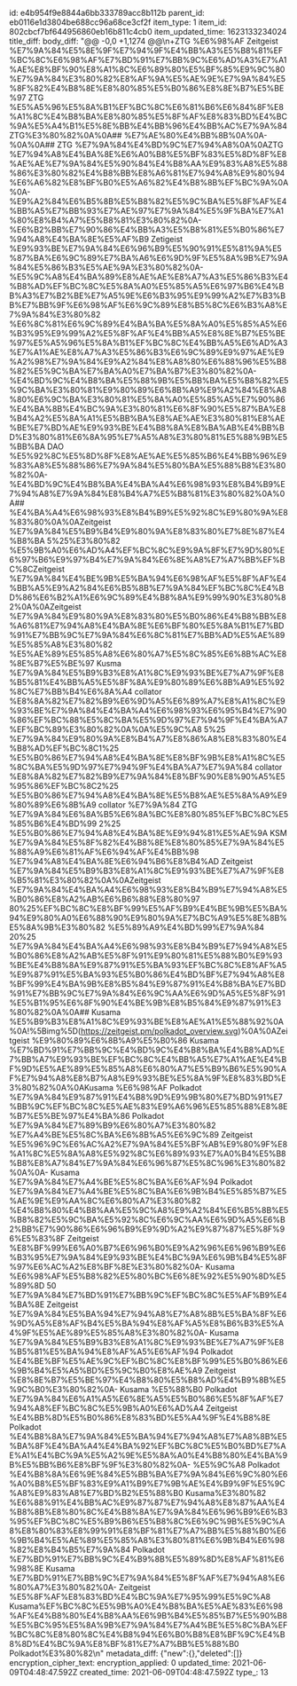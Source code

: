 id: e4b954f9e8844a6bb333789acc8b112b
parent_id: eb0116e1d3804be688cc96a68ce3cf2f
item_type: 1
item_id: 802cbcf7bf644956860eb16b811c4cb0
item_updated_time: 1623133234024
title_diff: 
body_diff: "@@ -0,0 +1,1274 @@\\n+ZTG %E6%98%AF Zeitgeist %E7%9A%84%E5%8E%9F%E7%94%9F%E4%BB%A3%E5%B8%81%EF%BC%8C%E6%98%AF%E7%BD%91%E7%BB%9C%E6%AD%A3%E7%A1%AE%E8%BF%90%E8%A1%8C%E6%89%80%E5%BF%85%E9%9C%80%E7%9A%84%E3%80%82%E8%AF%9A%E5%AE%9E%E7%9A%84%E5%8F%82%E4%B8%8E%E8%80%85%E5%B0%86%E8%8E%B7%E5%BE%97 ZTG %E5%A5%96%E5%8A%B1%EF%BC%8C%E6%81%B6%E6%84%8F%E8%A1%8C%E4%B8%BA%E8%80%85%E5%8F%AF%E8%83%BD%E4%BC%9A%E5%A4%B1%E5%8E%BB%E4%BB%96%E4%BB%AC%E7%9A%84 ZTG%E3%80%82%0A%0A## %E7%AE%80%E4%BB%8B%0A%0A- %0A%0A## ZTG %E7%9A%84%E4%BD%9C%E7%94%A8%0A%0AZTG %E7%94%A8%E4%BA%8E%E6%A0%B8%E5%BF%83%E5%8D%8F%E8%AE%AE%E7%9A%84%E5%90%84%E4%B8%AA%E9%83%A8%E5%88%86%E3%80%82%E4%B8%BB%E8%A6%81%E7%94%A8%E9%80%94%E6%A6%82%E8%BF%B0%E5%A6%82%E4%B8%8B%EF%BC%9A%0A%0A- %E9%A2%84%E6%B5%8B%E5%B8%82%E5%9C%BA%E5%8F%AF%E4%BB%A5%E7%BB%93%E7%AE%97%E7%9A%84%E5%9F%BA%E7%A1%80%E8%B4%A7%E5%B8%81%E3%80%82%0A- %E6%B2%BB%E7%90%86%E4%BB%A3%E5%B8%81%E5%B0%86%E7%94%A8%E4%BA%8E%E5%AF%B9 Zetigeist %E9%93%BE%E7%9A%84%E6%96%B9%E5%90%91%E5%81%9A%E5%87%BA%E6%9C%89%E7%BA%A6%E6%9D%9F%E5%8A%9B%E7%9A%84%E5%86%B3%E5%AE%9A%E3%80%82%0A- %E5%9C%A8%E4%BA%89%E8%AE%AE%E8%A7%A3%E5%86%B3%E4%B8%AD%EF%BC%8C%E5%8A%A0%E5%85%A5%E6%97%B6%E4%BB%A3%E7%B2%BE%E7%A5%9E%E6%B3%95%E9%99%A2%E7%B3%BB%E7%BB%9F%E6%98%AF%E6%9C%89%E8%B5%8C%E6%B3%A8%E7%9A%84%E3%80%82 %E6%8C%81%E6%9C%89%E4%BA%BA%E5%8A%A0%E5%85%A5%E6%B3%95%E9%99%A2%E5%8F%AF%E4%BB%A5%E8%8E%B7%E5%BE%97%E5%A5%96%E5%8A%B1%EF%BC%8C%E4%BB%A5%E6%AD%A3%E7%A1%AE%E8%A7%A3%E5%86%B3%E6%9C%89%E9%97%AE%E9%A2%98%E7%9A%84%E9%A2%84%E8%A8%80%E6%88%96%E5%B8%82%E5%9C%BA%E7%BA%A0%E7%BA%B7%E3%80%82%0A- %E4%BD%9C%E4%B8%BA%E5%88%9B%E5%BB%BA%E5%B8%82%E5%9C%BA%E3%80%81%E9%80%89%E6%8B%A9%E9%A2%84%E8%A8%80%E6%9C%BA%E3%80%81%E5%8A%A0%E5%85%A5%E7%90%86%E4%BA%8B%E4%BC%9A%E3%80%81%E6%8F%90%E5%87%BA%E8%B4%A2%E5%8A%A1%E5%BB%BA%E8%AE%AE%E3%80%81%E8%AE%BE%E7%BD%AE%E9%93%BE%E4%B8%8A%E8%BA%AB%E4%BB%BD%E3%80%81%E6%8A%95%E7%A5%A8%E3%80%81%E5%88%9B%E5%BB%BA DAO %E5%92%8C%E5%8D%8F%E8%AE%AE%E5%85%B6%E4%BB%96%E9%83%A8%E5%88%86%E7%9A%84%E5%80%BA%E5%88%B8%E3%80%82%0A- %E4%BD%9C%E4%B8%BA%E4%BA%A4%E6%98%93%E8%B4%B9%E7%94%A8%E7%9A%84%E8%B4%A7%E5%B8%81%E3%80%82%0A%0A## %E4%BA%A4%E6%98%93%E8%B4%B9%E5%92%8C%E9%80%9A%E8%83%80%0A%0AZeitgeist %E7%9A%84%E5%B9%B4%E9%80%9A%E8%83%80%E7%8E%87%E4%B8%BA 5%25%E3%80%82 %E5%9B%A0%E6%AD%A4%EF%BC%8C%E9%9A%8F%E7%9D%80%E6%97%B6%E9%97%B4%E7%9A%84%E6%8E%A8%E7%A7%BB%EF%BC%8CZeitgeist %E7%9A%84%E4%BE%9B%E5%BA%94%E6%98%AF%E5%8F%AF%E4%BB%A5%E9%A2%84%E6%B5%8B%E7%9A%84%EF%BC%8C%E4%BD%86%E6%B2%A1%E6%9C%89%E4%B8%8A%E9%99%90%E3%80%82%0A%0AZeitgeist %E7%9A%84%E9%80%9A%E8%83%80%E5%B0%86%E4%B8%BB%E8%A6%81%E7%94%A8%E4%BA%8E%E6%BF%80%E5%8A%B1%E7%BD%91%E7%BB%9C%E7%9A%84%E6%8C%81%E7%BB%AD%E5%AE%89%E5%85%A8%E3%80%82 %E5%AE%89%E5%85%A8%E6%80%A7%E5%8C%85%E6%8B%AC%E8%8E%B7%E5%BE%97 Kusma %E7%9A%84%E5%B9%B3%E8%A1%8C%E9%93%BE%E7%A7%9F%E8%B5%81%E4%BB%A5%E5%8F%8A%E9%80%89%E6%8B%A9%E5%92%8C%E7%BB%B4%E6%8A%A4 collator %E8%8A%82%E7%82%B9%E6%9D%A5%E6%89%A7%E8%A1%8C%E9%93%BE%E7%9A%84%E4%BA%A4%E6%98%93%E6%95%B4%E7%90%86%EF%BC%88%E5%8C%BA%E5%9D%97%E7%94%9F%E4%BA%A7%EF%BC%89%E3%80%82%0A%0A%E5%9C%A8 5%25 %E7%9A%84%E9%80%9A%E8%B4%A7%E8%86%A8%E8%83%80%E4%B8%AD%EF%BC%8C1%25 %E5%B0%86%E7%94%A8%E4%BA%8E%E8%BF%9B%E8%A1%8C%E5%8C%BA%E5%9D%97%E7%94%9F%E4%BA%A7%E7%9A%84 collator %E8%8A%82%E7%82%B9%E7%9A%84%E8%BF%90%E8%90%A5%E5%95%86%EF%BC%8C2%25 %E5%B0%86%E7%94%A8%E4%BA%8E%E5%B8%AE%E5%8A%A9%E9%80%89%E6%8B%A9 collator %E7%9A%84 ZTG %E7%9A%84%E6%8A%B5%E6%8A%BC%E8%80%85%EF%BC%8C%E5%85%B6%E4%BD%99 2%25 %E5%B0%86%E7%94%A8%E4%BA%8E%E9%94%81%E5%AE%9A KSM %E7%9A%84%E5%8F%82%E4%B8%8E%E8%80%85%E7%9A%84%E5%88%A9%E6%81%AF%E6%94%AF%E4%BB%98 %E7%94%A8%E4%BA%8E%E6%94%B6%E8%B4%AD Zeitgeist %E7%9A%84%E5%B9%B3%E8%A1%8C%E9%93%BE%E7%A7%9F%E8%B5%81%E3%80%82%0A%0AZeitgeist %E7%9A%84%E4%BA%A4%E6%98%93%E8%B4%B9%E7%94%A8%E5%B0%86%E8%A2%AB%E6%B6%88%E8%80%97 80%25%EF%BC%8C%E8%BF%99%E5%AF%B9%E4%BE%9B%E5%BA%94%E9%80%A0%E6%88%90%E9%80%9A%E7%BC%A9%E5%8E%8B%E5%8A%9B%E3%80%82 %E5%89%A9%E4%BD%99%E7%9A%84 20%25 %E7%9A%84%E4%BA%A4%E6%98%93%E8%B4%B9%E7%94%A8%E5%B0%86%E8%A2%AB%E5%8F%91%E9%80%81%E5%88%B0%E9%93%BE%E4%B8%8A%E9%87%91%E5%BA%93%EF%BC%8C%E8%AF%A5%E9%87%91%E5%BA%93%E5%B0%86%E4%BD%BF%E7%94%A8%E8%BF%99%E4%BA%9B%E8%B5%84%E9%87%91%E4%B8%BA%E7%BD%91%E7%BB%9C%E7%9A%84%E6%9C%AA%E6%9D%A5%E5%8F%91%E5%B1%95%E6%8F%90%E4%BE%9B%E8%B5%84%E9%87%91%E3%80%82%0A%0A## Kusama %E5%B9%B3%E8%A1%8C%E9%93%BE%E8%AE%A1%E5%88%92%0A%0A!%5Bimg%5D(https://zeitgeist.pm/polkadot_overview.svg)%0A%0AZeitgeist %E9%80%89%E6%8B%A9%E5%B0%86 Kusama %E7%BD%91%E7%BB%9C%E4%BD%9C%E4%B8%BA%E4%B8%AD%E7%BB%A7%E9%93%BE%EF%BC%8C%E4%BB%A5%E7%A1%AE%E4%BF%9D%E5%AE%89%E5%85%A8%E6%80%A7%E5%B9%B6%E5%90%AF%E7%94%A8%E8%B7%A8%E9%93%BE%E5%8A%9F%E8%83%BD%E3%80%82%0A%0AKusama %E6%98%AF Polkadot %E7%9A%84%E9%87%91%E4%B8%9D%E9%9B%80%E7%BD%91%E7%BB%9C%EF%BC%8C%E5%AE%83%E9%A6%96%E5%85%88%E8%8E%B7%E5%BE%97%E4%BA%86 Polkadot %E7%9A%84%E7%89%B9%E6%80%A7%E3%80%82 %E7%A4%BE%E5%8C%BA%E6%8B%A5%E6%9C%89 Zeitgeist %E5%96%9C%E6%AC%A2%E7%9A%84%E5%BF%AB%E9%80%9F%E8%A1%8C%E5%8A%A8%E5%92%8C%E6%89%93%E7%A0%B4%E5%B8%B8%E8%A7%84%E7%9A%84%E6%96%87%E5%8C%96%E3%80%82%0A%0A- Kusama %E7%9A%84%E7%A4%BE%E5%8C%BA%E6%AF%94 Polkadot %E7%9A%84%E7%A4%BE%E5%8C%BA%E6%9B%B4%E5%85%B7%E5%AE%9E%E9%AA%8C%E6%80%A7%E3%80%82 %E4%B8%80%E4%B8%AA%E5%9C%A8%E9%A2%84%E6%B5%8B%E5%B8%82%E5%9C%BA%E5%92%8C%E6%9C%AA%E6%9D%A5%E6%B2%BB%E7%90%86%E6%96%B9%E9%9D%A2%E9%87%87%E5%8F%96%E5%83%8F Zeitgeist %E8%BF%99%E6%A0%B7%E6%96%B0%E9%A2%96%E6%96%B9%E6%B3%95%E7%9A%84%E9%93%BE%E4%BC%9A%E6%9B%B4%E5%8F%97%E6%AC%A2%E8%BF%8E%E3%80%82%0A- Kusama %E6%98%AF%E5%B8%82%E5%80%BC%E6%8E%92%E5%90%8D%E5%89%8D 50 %E7%9A%84%E7%BD%91%E7%BB%9C%EF%BC%8C%E5%AF%B9%E4%BA%8E Zeitgeist %E7%9A%84%E5%BA%94%E7%94%A8%E7%A8%8B%E5%BA%8F%E6%9D%A5%E8%AF%B4%E5%BA%94%E8%AF%A5%E8%B6%B3%E5%A4%9F%E5%AE%89%E5%85%A8%E3%80%82%0A- Kusama %E7%9A%84%E5%B9%B3%E8%A1%8C%E9%93%BE%E7%A7%9F%E8%B5%81%E5%BA%94%E8%AF%A5%E6%AF%94 Polkadot %E4%BE%BF%E5%AE%9C%EF%BC%8C%E8%BF%99%E5%B0%86%E6%9B%B4%E5%A5%BD%E5%9C%B0%E8%AE%A9 Zeitgeist %E8%8E%B7%E5%BE%97%E4%B8%80%E5%B8%AD%E4%B9%8B%E5%9C%B0%E3%80%82%0A- Kusama %E5%88%B0 Polkadot %E7%9A%84%E6%A1%A5%E6%8E%A5%E5%B0%86%E5%8F%AF%E7%94%A8%EF%BC%8C%E5%9B%A0%E6%AD%A4 Zeitgeist %E4%BB%8D%E5%B0%86%E8%83%BD%E5%A4%9F%E4%B8%8E Polkadot %E4%B8%8A%E7%9A%84%E5%BA%94%E7%94%A8%E7%A8%8B%E5%BA%8F%E4%BA%A4%E4%BA%92%EF%BC%8C%E5%B0%BD%E7%AE%A1%E4%BC%9A%E5%A2%9E%E5%8A%A0%E4%B8%80%E4%BA%9B%E5%BB%B6%E8%BF%9F%E3%80%82%0A- %E5%9C%A8 Polkadot %E4%B8%8A%E6%9E%84%E5%BB%BA%E7%9A%84%E6%9C%80%E6%A0%B8%E5%BF%83%E9%A1%B9%E7%9B%AE%E4%B9%9F%E5%9C%A8%E9%83%A8%E7%BD%B2%E5%88%B0 Kusama%E3%80%82 %E6%88%91%E4%BB%AC%E9%87%87%E7%94%A8%E8%87%AA%E4%B8%8B%E8%80%8C%E4%B8%8A%E7%9A%84%E6%96%B9%E6%B3%95%EF%BC%8C%E5%B9%B6%E5%B8%8C%E6%9C%9B%E5%9C%A8%E8%80%83%E8%99%91%E8%BF%81%E7%A7%BB%E5%88%B0%E6%9B%B4%E5%AE%89%E5%85%A8%E3%80%81%E6%9B%B4%E6%98%82%E8%B4%B5%E7%9A%84 Polkadot %E7%BD%91%E7%BB%9C%E4%B9%8B%E5%89%8D%E8%AF%81%E6%98%8E Kusama %E7%BD%91%E7%BB%9C%E7%9A%84%E5%8F%AF%E7%94%A8%E6%80%A7%E3%80%82%0A- Zeitgeist %E5%8F%AF%E8%83%BD%E4%BC%9A%E7%95%99%E5%9C%A8 Kusama%EF%BC%8C%E5%9B%A0%E4%B8%BA%E5%AE%83%E6%98%AF%E4%B8%80%E4%B8%AA%E6%9B%B4%E5%85%B7%E5%90%B8%E5%BC%95%E5%8A%9B%E7%9A%84%E7%A4%BE%E5%8C%BA%EF%BC%8C%E8%80%8C%E4%B8%94%E6%B0%B8%E8%BF%9C%E4%B8%8D%E4%BC%9A%E8%BF%81%E7%A7%BB%E5%88%B0 Polkadot%E3%80%82\\n"
metadata_diff: {"new":{},"deleted":[]}
encryption_cipher_text: 
encryption_applied: 0
updated_time: 2021-06-09T04:48:47.592Z
created_time: 2021-06-09T04:48:47.592Z
type_: 13
